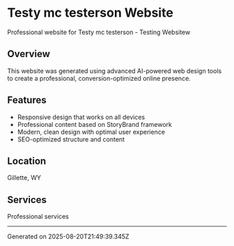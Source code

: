 # Testy mc testerson Website

Professional website for Testy mc testerson - Testing Websitew

## Overview
This website was generated using advanced AI-powered web design tools to create a professional, conversion-optimized online presence.

## Features
- Responsive design that works on all devices
- Professional content based on StoryBrand framework
- Modern, clean design with optimal user experience
- SEO-optimized structure and content

## Location
Gillette, WY

## Services
Professional services

---
Generated on 2025-08-20T21:49:39.345Z
